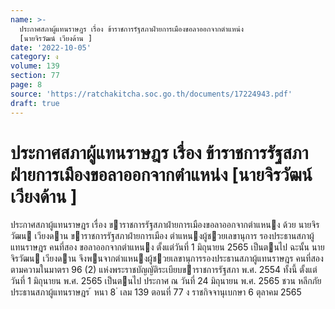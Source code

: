 ```yaml
---
name: >-
  ประกาศสภาผู้แทนราษฎร เรื่อง ข้าราชการรัฐสภาฝ่ายการเมืองขอลาออกจากตำแหน่ง
  [นายจิรวัฒน์ เวียงด้าน ]
date: '2022-10-05'
category: ง
volume: 139
section: 77
page: 8
source: 'https://ratchakitcha.soc.go.th/documents/17224943.pdf'
draft: true
---
```


# ประกาศสภาผู้แทนราษฎร เรื่อง ข้าราชการรัฐสภาฝ่ายการเมืองขอลาออกจากตำแหน่ง [นายจิรวัฒน์ เวียงด้าน ]

ประกาศสภาผู้แทนราษฎร เรื่อง ขาราชการรัฐสภาฝ่ายการเมืองขอลาออกจากตําแหนง ด้วย นายจิรวัฒน เวียงดาน ขาราชการรัฐสภาฝ่ายการเมือง ตําแหนงผู้ชวยเลขานุการ รองประธานสภาผู้แทนราษฎร คนที่สอง ขอลาออกจากตําแหนง ตั้งแต่วันที่ 1 มิถุนายน 2565 เป็นตนไป ฉะนั้น นายจิรวัฒน เวียงดาน จึงพนจากตําแหนงผู้ชวยเลขานุการรองประธานสภาผู้แทนราษฎร คนที่สอง ตามความในมาตรา 96 (2) แห่งพระราชบัญญัติระเบียบขาราชการรัฐสภา พ.ศ. 2554 ทั้งนี้ ตั้งแต่วันที่ 1 มิถุนายน พ.ศ. 2565 เป็นตนไป ประกาศ ณ วันที่ 24 มิถุนายน พ.ศ. 2565 ชวน หลีกภัย ประธานสภาผู้แทนราษฎร ้ หนา 8 ่ เลม 139 ตอนที่ 77 ง ราชกิจจานุเบกษา 6 ตุลาคม 2565
